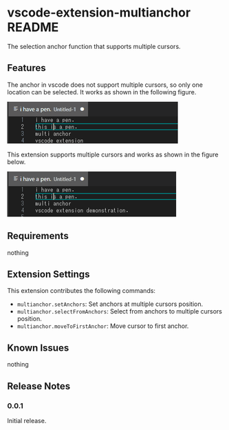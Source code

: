 # vscode-extension-multianchor README

The selection anchor function that supports multiple cursors.

## Features

The anchor in vscode does not support multiple cursors, so only one location can be selected. It works as shown in the following figure.

![default-anchor-demo](https://raw.githubusercontent.com/vsgutcode/vscode-extension-multianchor/main/images/default-anchor-demo.gif)


This extension supports multiple cursors and works as shown in the figure below.

![multianchor-demo](https://raw.githubusercontent.com/vsgutcode/vscode-extension-multianchor/main/images/multianchor-demo.gif)


## Requirements

nothing

## Extension Settings

This extension contributes the following commands:

* `multianchor.setAnchors`: Set anchors at multiple cursors position.
* `multianchor.selectFromAnchors`: Select from anchors to multiple cursors position.
* `multianchor.moveToFirstAnchor`: Move cursor to first anchor.

## Known Issues

nothing

## Release Notes


### 0.0.1

Initial release.

